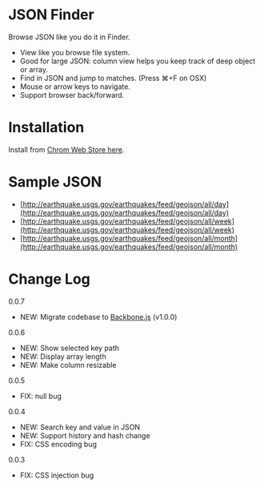 # JSON Finder

Browse JSON like you do it in Finder.

* View like you browse file system.
* Good for large JSON: column view helps you keep track of deep object or array.
* Find in JSON and jump to matches. (Press ⌘+F on OSX)
* Mouse or arrow keys to navigate.
* Support browser back/forward.

# Installation

Install from [Chrom Web Store here](https://www.google.co.jp/url?sa=t&rct=j&q=&esrc=s&source=web&cd=5&cad=rja&ved=0CE8QFjAE&url=https%3A%2F%2Fchrome.google.com%2Fwebstore%2Fdetail%2Fjson-finder%2Fflhdcaebggmmpnnaljiajhihdfconkbj%3Fhl%3Den&ei=_coZUfLNLoSEkgXHw4HQAQ&usg=AFQjCNG-zm83VZeuSmSP_4D2QuA-OYkPJg&sig2=LJBlfEycUhykYqTQ5vrSYw&bvm=bv.42261806,d.dGI).

# Sample JSON

* [http://earthquake.usgs.gov/earthquakes/feed/geojson/all/day](http://earthquake.usgs.gov/earthquakes/feed/geojson/all/day)
* [http://earthquake.usgs.gov/earthquakes/feed/geojson/all/week](http://earthquake.usgs.gov/earthquakes/feed/geojson/all/week)
* [http://earthquake.usgs.gov/earthquakes/feed/geojson/all/month](http://earthquake.usgs.gov/earthquakes/feed/geojson/all/month)

# Change Log

0.0.7

* NEW: Migrate codebase to [Backbone.js](https://github.com/documentcloud/backbone) (v1.0.0)

0.0.6

* NEW: Show selected key path
* NEW: Display array length
* NEW: Make column resizable

0.0.5

* FIX: null bug

0.0.4

* NEW: Search key and value in JSON
* NEW: Support history and hash change
* FIX: CSS encoding bug

0.0.3

* FIX: CSS injection bug
